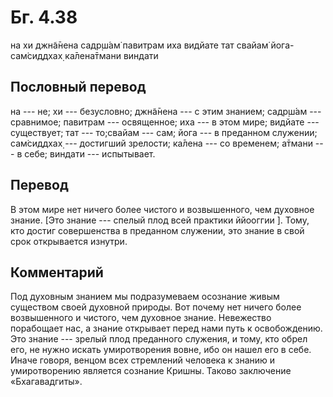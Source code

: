 # Бг. 4.38

на хи джн̃а̄нена садр̣ш́ам̇ павитрам иха видйате тат свайам̇ йога-сам̇сиддхах̣
ка̄лена̄тмани виндати

## Пословный перевод

на --- не; хи --- безусловно; джн̃а̄нена --- с этим знанием; садр̣ш́ам ---
сравнимое; павитрам --- освященное; иха --- в этом мире; видйате ---
существует; тат --- то;свайам --- сам; йога --- в преданном служении;
сам̇сиддхах̣ --- достигший зрелости; ка̄лена --- со временем; а̄тмани --- в
себе; виндати --- испытывает.

## Перевод

В этом мире нет ничего более чистого и возвышенного, чем духовное
знание. \[Это знание --- спелый плод всей практики ййооггии \]. Тому,
кто достиг совершенства в преданном служении, это знание в свой срок
открывается изнутри.

## Комментарий

Под духовным знанием мы подразумеваем осознание живым существом своей
духовной природы. Вот почему нет ничего более возвышенного и чистого,
чем духовное знание. Невежество порабощает нас, а знание открывает перед
нами путь к освобождению. Это знание --- зрелый плод преданного
служения, и тому, кто обрел его, не нужно искать умиротворения вовне,
ибо он нашел его в себе. Иначе говоря, венцом всех стремлений человека к
знанию и умиротворению является сознание Кришны. Таково заключение
«Бхагавадгиты».
